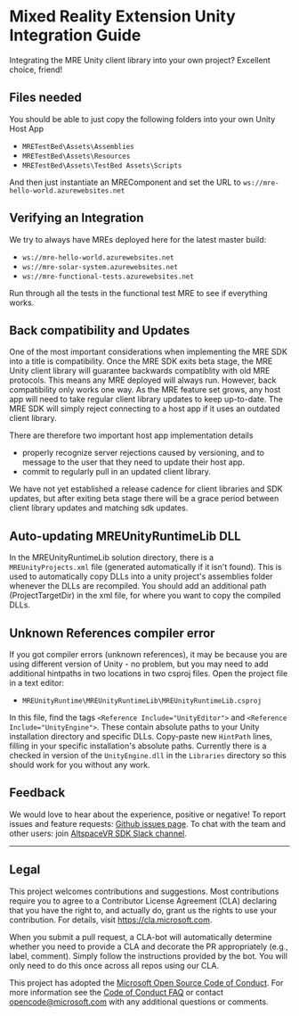 # Mixed Reality Extension Unity Integration Guide

Integrating the MRE Unity client library into your own project? Excellent 
choice, friend! 


## Files needed
You should be able to just copy the following folders into your own Unity
Host App
* `MRETestBed\Assets\Assemblies`
* `MRETestBed\Assets\Resources`
* `MRETestBed\Assets\TestBed Assets\Scripts`

And then just instantiate an MREComponent and set the URL to
`ws://mre-hello-world.azurewebsites.net`


## Verifying an Integration
We try to always have MREs deployed here for the latest master build:
* `ws://mre-hello-world.azurewebsites.net`
* `ws://mre-solar-system.azurewebsites.net`
* `ws://mre-functional-tests.azurewebsites.net`

Run through all the tests in the functional test MRE to see if everything
works.


## Back compatibility and Updates
One of the most important considerations when implementing the MRE SDK into a 
title is compatibility. Once the MRE SDK exits beta stage, the MRE Unity client
library will guarantee backwards compatiblity with old MRE protocols. This
means any MRE deployed will always run. However, back compatibility only works
one way. As the MRE feature set grows, any host app will need to take regular 
client library updates to keep up-to-date. The MRE SDK will simply reject
connecting to a host app if it uses an outdated client library. 

There are therefore two important host app implementation details
* properly recognize server rejections caused by versioning, and to message to 
the user that they need to update their host app.
* commit to regularly pull in an updated client library.

We have not yet established a release cadence for client libraries and SDK
updates, but after exiting beta stage there will be a grace period between
client library updates and matching sdk updates. 


## Auto-updating MREUnityRuntimeLib DLL
In the MREUnityRuntimeLib solution directory, there is a `MREUnityProjects.xml`
file (generated automatically if it isn't found). This is used to automatically
copy DLLs into a unity project's assemblies folder whenever the DLLs are
recompiled. You should add an additional path (ProjectTargetDir) in the xml
file, for where you want to copy the compiled DLLs.


## Unknown References compiler error
If you got compiler errors (unknown references), it may be because you are 
using different version of Unity - no problem, but you may need to add 
additional hintpaths in two locations in two csproj files. Open the project 
file in a text editor:

* `MREUnityRuntime\MREUnityRuntimeLib\MREUnityRuntimeLib.csproj`

In this file, find the tags `<Reference Include="UnityEditor">` and 
`<Reference Include="UnityEngine">`. These contain absolute paths to your 
Unity installation directory and specific DLLs. Copy-paste new `HintPath` 
lines, filling in your specific installation's absolute paths.  Currently 
there is a checked in version of the `UnityEngine.dll` in the `Libraries`
directory so this should work for you without any work.



## Feedback
We would love to hear about the experience, positive or negative! To report
issues and feature requests: [Github issues page](
https://github.com/microsoft/mixed-reality-extension-sdk/issues). To chat with
the team and other users: join [AltspaceVR SDK Slack channel](
http://sdk-slackin.altvr.com/).






---
## Legal
This project welcomes contributions and suggestions.  Most contributions require you to agree to a
Contributor License Agreement (CLA) declaring that you have the right to, and actually do, grant us
the rights to use your contribution. For details, visit https://cla.microsoft.com.

When you submit a pull request, a CLA-bot will automatically determine whether you need to provide
a CLA and decorate the PR appropriately (e.g., label, comment). Simply follow the instructions
provided by the bot. You will only need to do this once across all repos using our CLA.

This project has adopted the [Microsoft Open Source Code of Conduct](https://opensource.microsoft.com/codeofconduct/).
For more information see the [Code of Conduct FAQ](https://opensource.microsoft.com/codeofconduct/faq/) or
contact [opencode@microsoft.com](mailto:opencode@microsoft.com) with any additional questions or comments.
